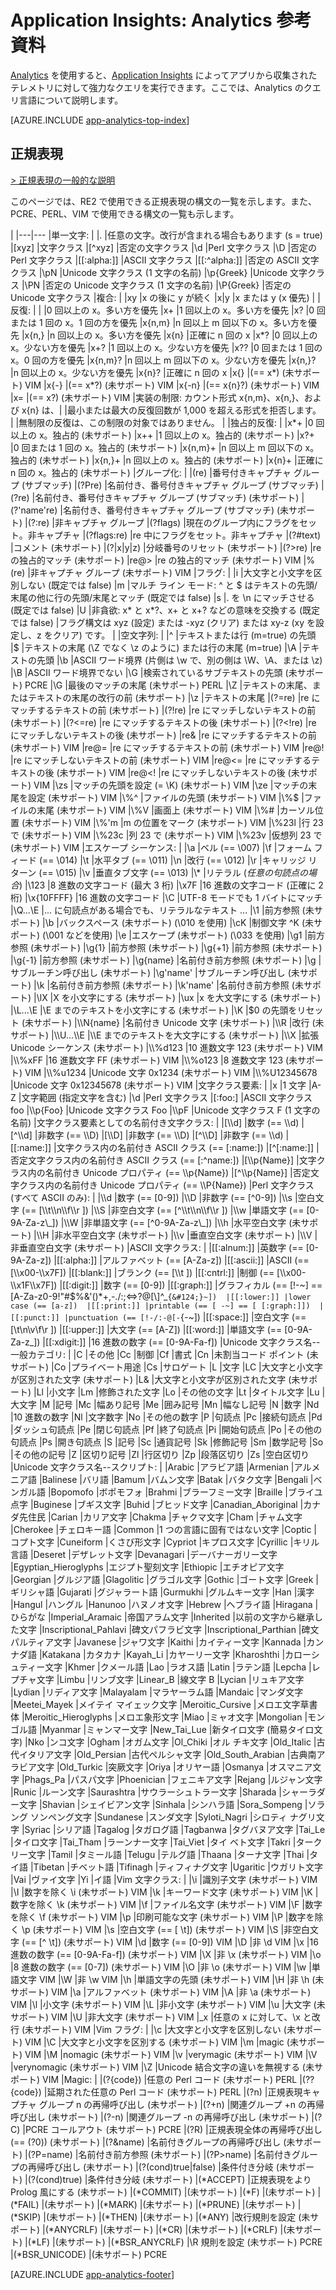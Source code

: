 <properties 
	pageTitle="Application Insights の Analytics 用の参考資料" 
	description="Application Insights の強力な検索ツールである Analytics の正規表現。" 
	services="application-insights" 
    documentationCenter=""
	authors="alancameronwills" 
	manager="douge"/>

<tags 
	ms.service="application-insights" 
	ms.workload="tbd" 
	ms.tgt_pltfrm="ibiza" 
	ms.devlang="na" 
	ms.topic="article" 
	ms.date="03/21/2016" 
	ms.author="awills"/>

# Application Insights: Analytics 参考資料

[Analytics](app-analytics.md) を使用すると、[Application Insights](app-insights-overview.md) によってアプリから収集されたテレメトリに対して強力なクエリを実行できます。ここでは、Analytics のクエリ言語について説明します。


[AZURE.INCLUDE [app-analytics-top-index](../../includes/app-analytics-top-index.md)]

## 正規表現


[> 正規表現の一般的な説明](https://github.com/google/re2/wiki/Syntax)

このページでは、RE2 で使用できる正規表現の構文の一覧を示します。また、PCRE、PERL、VIM で使用できる構文の一覧も示します。

|
|---|---
|単一文字: | 
|. |任意の文字。改行が含まれる場合もあります (s = true) 
|[xyz] |文字クラス 
|[^xyz] |否定の文字クラス 
|\\d |Perl 文字クラス 
|\\D |否定の Perl 文字クラス 
|[[:alpha:]] |ASCII 文字クラス 
|[[:^alpha:]] |否定の ASCII 文字クラス 
|\\pN |Unicode 文字クラス (1 文字の名前) 
|\\p{Greek} |Unicode 文字クラス 
|\\PN |否定の Unicode 文字クラス (1 文字の名前) 
|\\P{Greek} |否定の Unicode 文字クラス 
|複合: | 
|xy |x の後に y が続く 
|x|y |x または y (x 優先) 
|
|反復: |
| |0 回以上の x。多い方を優先
|x+ |1 回以上の x。多い方を優先 
|x? |0 回または 1 回の x。1 回の方を優先 
|x{n,m} |n 回以上 m 回以下の x。多い方を優先 
|x{n,} |n 回以上の x。多い方を優先 
|x{n} |正確に n 回の x 
|x*? |0 回以上の x。少ない方を優先 
|x+? |1 回以上の x。少ない方を優先 
|x?? |0 回または 1 回の x。0 回の方を優先 
|x{n,m}? |n 回以上 m 回以下の x。少ない方を優先 
|x{n,}? |n 回以上の x。少ない方を優先 
|x{n}? |正確に n 回の x 
|x{} |(== x*) (未サポート) VIM 
|x{-} |(== x*?) (未サポート) VIM 
|x{-n} |(== x{n}?) (未サポート) VIM 
|x= |(== x?) (未サポート) VIM 
|実装の制限: カウント形式 x{n,m}、x{n,}、および x{n} は、| 
|最小または最大の反復回数が 1,000 を超える形式を拒否します。 | 
|無制限の反復は、この制限の対象ではありません。 | 
|独占的反復: | 
|x*+ |0 回以上の x。独占的 (未サポート) 
|x++ |1 回以上の x。独占的 (未サポート) 
|x?+ |0 回または 1 回の x。独占的 (未サポート) 
|x{n,m}+ |n 回以上 m 回以下の x。独占的 (未サポート) 
|x{n,}+ |n 回以上の x。独占的 (未サポート) 
|x{n}+ |正確に n 回の x。独占的 (未サポート) 
|グループ化: | 
|(re) |番号付きキャプチャ グループ (サブマッチ) 
|(?P<name>re) |名前付き、番号付きキャプチャ グループ (サブマッチ) 
|(?<name>re) |名前付き、番号付きキャプチャ グループ (サブマッチ) (未サポート) 
|(?'name're) |名前付き、番号付きキャプチャ グループ (サブマッチ) (未サポート) 
|(?:re) |非キャプチャ グループ 
|(?flags) |現在のグループ内にフラグをセット。非キャプチャ 
|(?flags:re) |re 中にフラグをセット。非キャプチャ 
|(?#text) |コメント (未サポート) 
|(?&#124;x&#124;y&#124;z) |分岐番号のリセット (未サポート) 
|(?>re) |re の独占的マッチ (未サポート) 
|re@> |re の独占的マッチ (未サポート) VIM 
|%(re) |非キャプチャ グループ (未サポート) VIM 
|フラグ: | 
|i |大文字と小文字を区別しない (既定では false) 
|m |マルチ ライン モード: ^ と $ はテキストの先頭/末尾の他に行の先頭/末尾とマッチ (既定では false) 
|s |. を \\n にマッチさせる (既定では false) 
|U |非貪欲: x* と x*?、x+ と x+? などの意味を交換する (既定では false) 
|フラグ構文は xyz (設定) または -xyz (クリア) または xy-z (xy を設定し、z をクリア) です。 | 
|空文字列: | 
|^ |テキストまたは行 (m=true) の先頭 
|$ |テキストの末尾 (\\Z でなく \\z のように) または行の末尾 (m=true) 
|\\A |テキストの先頭 
|\\b |ASCII ワード境界 (片側は \\w で、別の側は \\W、\\A、または \\z) 
|\\B |ASCII ワード境界でない 
|\\G |検索されているサブテキストの先頭 (未サポート) PCRE 
|\\G |最後のマッチの末尾 (未サポート) PERL 
|\\Z |テキストの末尾、またはテキストの末尾の改行の前 (未サポート) 
|\\z |テキストの末尾 
|(?=re) |re にマッチするテキストの前 (未サポート) 
|(?!re) |re にマッチしないテキストの前 (未サポート) 
|(?<=re) |re にマッチするテキストの後 (未サポート) 
|(?<!re) |re にマッチしないテキストの後 (未サポート) 
|re& |re にマッチするテキストの前 (未サポート) VIM 
|re@= |re にマッチするテキストの前 (未サポート) VIM 
|re@! |re にマッチしないテキストの前 (未サポート) VIM 
|re@<= |re にマッチするテキストの後 (未サポート) VIM 
|re@<! |re にマッチしないテキストの後 (未サポート) VIM 
|\\zs |マッチの先頭を設定 (= \\K) (未サポート) VIM 
|\\ze |マッチの末尾を設定 (未サポート) VIM 
|\\%^ |ファイルの先頭 (未サポート) VIM 
|\\%$ |ファイルの末尾 (未サポート) VIM 
|\\%V |画面上 (未サポート) VIM 
|\\%# |カーソル位置 (未サポート) VIM 
|\\%'m |m の位置をマーク (未サポート) VIM 
|\\%23l |行 23 で (未サポート) VIM 
|\\%23c |列 23 で (未サポート) VIM 
|\\%23v |仮想列 23 で (未サポート) VIM 
|エスケープ シーケンス: | 
|\\a |ベル (== \\007) 
|\\f |フォーム フィード (== \\014) 
|\\t |水平タブ (== \\011) 
|\\n |改行 (== \\012) 
|\\r |キャリッジ リターン (== \\015) 
|\\v |垂直タブ文字 (== \\013) 
|\\* |リテラル (*任意の句読点の場合*) 
|\\123 |8 進数の文字コード (最大 3 桁) 
|\\x7F |16 進数の文字コード (正確に 2 桁) 
|\\x{10FFFF} |16 進数の文字コード 
|\\C |UTF-8 モードでも 1 バイトにマッチ 
|\\Q...\\E |... に句読点がある場合でも、リテラルなテキスト ... 
|\\1 |前方参照 (未サポート) 
|\\b |バックスペース (未サポート) (\\010 を使用) 
|\\cK |制御文字 ^K (未サポート) (\\001 などを使用) 
|\\e |エスケープ (未サポート) (\\033 を使用) 
|\\g1 |前方参照 (未サポート) 
|\\g{1} |前方参照 (未サポート) 
|\\g{+1} |前方参照 (未サポート) 
|\\g{-1} |前方参照 (未サポート) 
|\\g{name} |名前付き前方参照 (未サポート) 
|\\g<name> |サブルーチン呼び出し (未サポート) 
|\\g'name' |サブルーチン呼び出し (未サポート) 
|\\k<name> |名前付き前方参照 (未サポート) 
|\\k'name' |名前付き前方参照 (未サポート) 
|\\lX |X を小文字にする (未サポート) 
|\\ux |x を大文字にする (未サポート) 
|\\L...\\E |\\E までのテキストを小文字にする (未サポート) 
|\\K |$0 の先頭をリセット (未サポート) 
|\\N{name} |名前付き Unicode 文字 (未サポート) 
|\\R |改行 (未サポート) 
|\\U...\\E |\\E までのテキストを大文字にする (未サポート) 
|\\X |拡張 Unicode シーケンス (未サポート) 
|\\%d123 |10 進数文字 123 (未サポート) VIM 
|\\%xFF |16 進数文字 FF (未サポート) VIM 
|\\%o123 |8 進数文字 123 (未サポート) VIM 
|\\%u1234 |Unicode 文字 0x1234 (未サポート) VIM 
|\\%U12345678 |Unicode 文字 0x12345678 (未サポート) VIM 
|文字クラス要素: | 
|x |1 文字 
|A-Z |文字範囲 (指定文字を含む) 
|\d |Perl 文字クラス 
|[:foo:] |ASCII 文字クラス foo 
|\\p{Foo} |Unicode 文字クラス Foo 
|\\pF |Unicode 文字クラス F (1 文字の名前) 
|文字クラス要素としての名前付き文字クラス: | 
|[\\d] |数字 (== \\d) 
|[^\\d] |非数字 (== \\D) 
|[\\D] |非数字 (== \\D) 
|[^\\D] |非数字 (== \\d) 
|[[:name:]] |文字クラス内の名前付き ASCII クラス (== [:name:]) 
|[^[:name:]] |否定文字クラス内の名前付き ASCII クラス (== [:^name:]) 
|[\\p{Name}] |文字クラス内の名前付き Unicode プロパティ (== \\p{Name}) 
|[^\\p{Name}] |否定文字クラス内の名前付き Unicode プロパティ (== \\P{Name}) 
|Perl 文字クラス (すべて ASCII のみ): | 
|\\d |数字 (== [0-9]) 
|\\D |非数字 (== [^0-9]) 
|\\s |空白文字 (== [\\t\\n\\f\\r ]) 
|\\S |非空白文字 (== [^\\t\\n\\f\\r ]) 
|\\w |単語文字 (== [0-9A-Za-z\_]) 
|\\W |非単語文字 (== [^0-9A-Za-z\_]) 
|\\h |水平空白文字 (未サポート) 
|\\H |非水平空白文字 (未サポート) 
|\\v |垂直空白文字 (未サポート) 
|\\V |非垂直空白文字 (未サポート) 
|ASCII 文字クラス: | 
|[[:alnum:]] |英数字 (== [0-9A-Za-z]) 
|[[:alpha:]] |アルファベット (== [A-Za-z]) 
|[[:ascii:]] |ASCII (== [\\x00-\\x7F]) 
|[[:blank:]] |ブランク (== [\\t ]) 
|[[:cntrl:]] |制御 (== [\\x00-\\x1F\\x7F]) 
|[[:digit:]] |数字 (== [0-9]) 
|[[:graph:]] |グラフィカル (== [!-~] == [A-Za-z0-9!"#$%&'()*+,-./:;<=>?@[\\]^\_`{&#124;}~]) 
|[[:lower:]] |lower case (== [a-z]) 
|[[:print:]] |printable (== [ -~] == [ [:graph:]]) 
|[[:punct:]] |punctuation (== [!-/:-@[-`{-~]) 
|[[:space:]] |空白文字 (== [\\t\\n\\v\\f\\r ]) 
|[[:upper:]] |大文字 (== [A-Z]) 
|[[:word:]] |単語文字 (== [0-9A-Za-z\_]) 
|[[:xdigit:]] |16 進数の数字 (== [0-9A-Fa-f]) 
|Unicode 文字クラス名--一般カテゴリ: | 
|C |その他 
|Cc |制御 
|Cf |書式 
|Cn |未割当コード ポイント (未サポート) 
|Co |プライベート用途 
|Cs |サロゲート 
|L |文字 
|LC |大文字と小文字が区別された文字 (未サポート) 
|L& |大文字と小文字が区別された文字 (未サポート) 
|Ll |小文字 
|Lm |修飾された文字 
|Lo |その他の文字 
|Lt |タイトル文字 
|Lu |大文字 
|M |記号 
|Mc |幅あり記号 
|Me |囲み記号 
|Mn |幅なし記号
|N |数字 
|Nd |10 進数の数字
|Nl |文字数字 
|No |その他の数字 
|P |句読点 
|Pc |接続句読点 
|Pd |ダッシュ句読点 
|Pe |閉じ句読点 
|Pf |終了句読点 
|Pi |開始句読点 
|Po |その他の句読点 
|Ps |開き句読点 
|S |記号 
|Sc |通貨記号 
|Sk |修飾記号 
|Sm |数学記号 
|So |その他の記号 
|Z |区切り記号 
|Zl |行区切り 
|Zp |段落区切り 
|Zs |空白区切り
|Unicode 文字クラス名--スクリプト: | 
|Arabic |アラビア語 
|Armenian |アルメニア語 
|Balinese |バリ語 
|Bamum |バムン文字 
|Batak |バタク文字 
|Bengali |ベンガル語 
|Bopomofo |ボポモフォ 
|Brahmi |ブラーフミー文字 
|Braille |ブライユ点字 
|Buginese |ブギス文字 
|Buhid |ブヒッド文字 
|Canadian\_Aboriginal |カナダ先住民 
|Carian |カリア文字 
|Chakma |チャクマ文字 
|Cham |チャム文字 
|Cherokee |チェロキー語 
|Common |1 つの言語に固有ではない文字 
|Coptic |コプト文字 
|Cuneiform |くさび形文字 
|Cypriot |キプロス文字 
|Cyrillic |キリル言語 
|Deseret |デザレット文字 
|Devanagari |デーバナーガリー文字 
|Egyptian\_Hieroglyphs |エジプト聖刻文字 
|Ethiopic |エチオピア文字 
|Georgian |グルジア語 
|Glagolitic |グラゴル文字 
|Gothic |ゴート文字 
|Greek |ギリシャ語 
|Gujarati |グジャラート語 
|Gurmukhi |グルムキー文字 
|Han |漢字 
|Hangul |ハングル 
|Hanunoo |ハヌノオ文字 
|Hebrew |ヘブライ語 
|Hiragana |ひらがな 
|Imperial\_Aramaic |帝国アラム文字 
|Inherited |以前の文字から継承した文字 
|Inscriptional\_Pahlavi |碑文パフラビ文字 
|Inscriptional\_Parthian |碑文パルティア文字 
|Javanese |ジャワ文字 
|Kaithi |カイティー文字 
|Kannada |カンナダ語 
|Katakana |カタカナ
|Kayah\_Li |カヤーリー文字 
|Kharoshthi |カローシュティー文字 
|Khmer |クメール語 
|Lao |ラオス語 
|Latin |ラテン語 
|Lepcha |レプチャ文字 
|Limbu |リンブ文字 
|Linear\_B |線文字 B 
|Lycian |リュキア文字 
|Lydian |リディア文字 
|Malayalam |マラヤーラム語 
|Mandaic |マンダ文字 
|Meetei\_Mayek |メイテイ マイェック文字 
|Meroitic\_Cursive |メロエ文字草書体 
|Meroitic\_Hieroglyphs |メロエ象形文字 
|Miao |ミャオ文字 
|Mongolian |モンゴル語 
|Myanmar |ミャンマー文字 
|New\_Tai\_Lue |新タイロ文字 (簡易タイロ文字) 
|Nko |ンコ文字 
|Ogham |オガム文字 
|Ol\_Chiki |オル チキ文字 
|Old\_Italic |古代イタリア文字 
|Old\_Persian |古代ペルシャ文字 
|Old\_South\_Arabian |古典南アラビア文字 
|Old\_Turkic |突厥文字 
|Oriya |オリヤー語 
|Osmanya |オスマニア文字 
|Phags\_Pa |パスパ文字 
|Phoenician |フェニキア文字
|Rejang |ルジャン文字 
|Runic |ルーン文字 
|Saurashtra |サウラーシュトラー文字 
|Sharada |シャーラダー文字 
|Shavian |シェイビアン文字
|Sinhala |シンハラ語 
|Sora\_Sompeng |ソラング ソンペング文字 
|Sundanese |スンダ文字 
|Syloti\_Nagri |シロティ ナグリ文字 
|Syriac |シリア語 
|Tagalog |タガログ語 
|Tagbanwa |タグバヌア文字 
|Tai\_Le |タイロ文字 
|Tai\_Tham |ラーンナー文字 
|Tai\_Viet |タイ ベト文字 
|Takri |タークリー文字 
|Tamil |タミール語 
|Telugu |テルグ語 
|Thaana |ターナ文字 
|Thai |タイ語 
|Tibetan |チベット語 
|Tifinagh |ティフィナグ文字 
|Ugaritic |ウガリト文字
|Vai |ヴァイ文字 
|Yi |イ語 
|Vim 文字クラス: | 
|\\i |識別子文字 (未サポート) VIM 
|\\I |数字を除く \\i (未サポート) VIM 
|\\k |キーワード文字 (未サポート) VIM 
|\\K |数字を除く \\k (未サポート) VIM 
|\\f |ファイル名文字 (未サポート) VIM 
|\\F |数字を除く \\f (未サポート) VIM 
|\\p |印刷可能な文字 (未サポート) VIM 
|\\P |数字を除く \\p (未サポート) VIM 
|\\s |空白文字 (== [ \\t]) (未サポート) VIM 
|\\S |非空白文字 (== [^ \\t]) (未サポート) VIM 
|\\d |数字 (== [0-9]) VIM 
|\\D |非 \\d VIM 
|\\x |16 進数の数字 (== [0-9A-Fa-f]) (未サポート) VIM 
|\\X |非 \\x (未サポート) VIM 
|\\o |8 進数の数字 (== [0-7]) (未サポート) VIM 
|\\O |非 \\o (未サポート) VIM 
|\\w |単語文字 VIM
|\\W |非 \\w VIM 
|\\h |単語文字の先頭 (未サポート) VIM 
|\\H |非 \\h (未サポート) VIM 
|\\a |アルファベット (未サポート) VIM 
|\\A |非 \\a (未サポート) VIM 
|\\l |小文字 (未サポート) VIM 
|\\L |非小文字 (未サポート) VIM 
|\\u |大文字 (未サポート) VIM 
|\\U |非大文字 (未サポート) VIM 
|\_x |任意の x に対して、\\x と改行 (未サポート) VIM 
|Vim フラグ: | 
|\\c |大文字と小文字を区別しない (未サポート) VIM 
|\\C |大文字と小文字を区別する (未サポート) VIM 
|\\m |magic (未サポート) VIM 
|\\M |nomagic (未サポート) VIM 
|\\v |verymagic (未サポート) VIM 
|\\V |verynomagic (未サポート) VIM 
|\\Z |Unicode 結合文字の違いを無視する (未サポート) VIM
|Magic: | 
|(?{code}) |任意の Perl コード (未サポート) PERL 
|(??{code}) |延期された任意の Perl コード (未サポート) PERL 
|(?n) |正規表現キャプチャ グループ n の再帰呼び出し (未サポート) 
|(?+n) |関連グループ +n の再帰呼び出し (未サポート) 
|(?-n) |関連グループ -n の再帰呼び出し (未サポート) 
|(?C) |PCRE コールアウト (未サポート) PCRE 
|(?R) |正規表現全体の再帰呼び出し (== (?0)) (未サポート) 
|(?&name) |名前付きグループの再帰呼び出し (未サポート) 
|(?P=name) |名前付き前方参照 (未サポート) 
|(?P>name) |名前付きグループの再帰呼び出し (未サポート) 
|(?(cond)true&#124;false) |条件付き分岐 (未サポート) 
|(?(cond)true) |条件付き分岐 (未サポート) 
|(*ACCEPT) |正規表現をより Prolog 風にする (未サポート) 
|(*COMMIT) |(未サポート) 
|(*F) |(未サポート)
|(*FAIL) |(未サポート) 
|(*MARK) |(未サポート)
|(*PRUNE) |(未サポート) 
|(*SKIP) |(未サポート) 
|(*THEN) |(未サポート) 
|(*ANY) |改行規則を設定 (未サポート) 
|(*ANYCRLF) |(未サポート) 
|(*CR) |(未サポート) 
|(*CRLF) |(未サポート) 
|(*LF) |(未サポート) 
|(*BSR\_ANYCRLF) |\\R 規則を設定 (未サポート) PCRE 
|(*BSR\_UNICODE) |(未サポート) PCRE




[AZURE.INCLUDE [app-analytics-footer](../../includes/app-analytics-footer.md)]

<!---HONumber=AcomDC_0330_2016-->